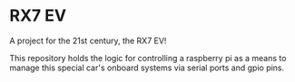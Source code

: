 # RX7 EV

A project for the 21st century, the RX7 EV!

This repository holds the logic for controlling a raspberry pi as a means to manage this special car's onboard systems via serial ports and gpio pins.
